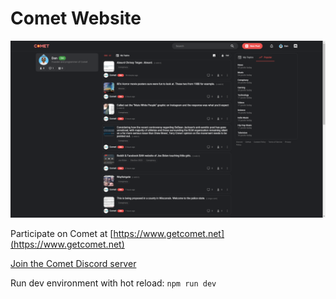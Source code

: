 # Comet Website

![Comet Screenshot](Comet_Screenshot_720p.png)

Participate on Comet at [https://www.getcomet.net](https://www.getcomet.net)

[Join the Comet Discord server](https://discord.gg/NPCMGSm)

Run dev environment with hot reload: `npm run dev`
